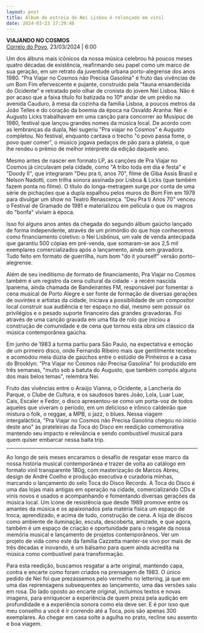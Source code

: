 ```yaml
---
layout: post
title: Álbum de estreia de Nei Lisboa é relançado em vinil
date: 2024-03-23 17:29:48
---
```

**VIAJANDO NO COSMOS**[\
Correio do Povo](https://www.correiodopovo.com.br/cadernodesabado/viajando-no-cosmos-1.1477279), 23/03/2024 | 6:00


Um dos álbuns mais icônicos da nossa música celebrou há poucos meses quatro décadas de existência, reafirmando seu papel como um marco de sua geração, em um retrato da juventude urbana porto-alegrense dos anos 1980. "Pra Viajar no Cosmos não Precisa Gasolina" é fruto das vivências de um Bom Fim efervescente e pujante, construído pela "fauna ensandecida do Ocidente" e retratado pelo olhar de cronista do jovem Nei Lisboa. Não é por acaso que a faixa título foi batizada no 10º andar de um prédio na avenida Cauduro, à mesa da cozinha da família Lisboa, a poucos metros da João Telles e do coração da boemia da época na Osvaldo Aranha: Nei e Augusto Licks trabalhavam em uma canção para concorrer ao Musipuc de 1980, festival que lançou grandes nomes da música local. De acordo com as lembranças da dupla, Nei sugeriu "Pra viajar no Cosmos" e Augusto completou. No festival, enquanto cantava o trecho "o povo passa fome, o povo quer comer", o músico jogava pedaços de pão para a plateia, o que lhe rendeu o prêmio de melhor intérprete da edição daquele ano.

Mesmo antes de nascer em formato LP, as canções de Pra Viajar no Cosmos já circulavam pela cidade, como "A tribo toda em dia e festa" e "Doody II", que integraram "Deu pra ti, anos 70", filme de Giba Assis Brasil e Nelson Nadotti, com trilha sonora assinada por Lisboa & Licks (que também fazem ponta no filme). O título do longa-metragem surge por conta de uma série de pichações que a dupla espalhou pelos muros do Bom Fim em 1979 para divulgar um show no Teatro Renascença. "Deu Pra ti Anos 70" venceu o Festival de Gramado de 1981 e materializou em película o que os magros do "bonfa" viviam à época.

Isso foi alguns anos antes da chegada do segundo álbum gaúcho lançado de forma independente, através de um primórdio do que hoje conhecemos como financiamento coletivo: o Nei Lisbônus, um vale de venda antecipada que garantiu 500 cópias em pré-venda, que somaram-se aos 2,5 mil exemplares comercializados após o lançamento, ainda sem gravadora. Tudo feito em formato de guerrilha, num bom "do it yourself" versão porto-alegrense.

Além de seu ineditismo de formato de financiamento, Pra Viajar no Cosmos também é um registro da cena cultural da cidade - a recém nascida Ipanema, ainda chamada de Bandeirantes FM, responsável por fomentar a cena musical de Porto Alegre e ser fonte de formação de diversas gerações de ouvintes e artistas da cidade, iniciava a possibilidade de um compositor local construir sua audiência e ter espaço no dial, mesmo sem possuir os privilégios e o pesado suporte financeiro das grandes gravadoras. Foi através de uma canção gravada em uma fita de rolo que iniciou a construção de comunidade e de cena que tornou esta obra um clássico da música contemporânea gaúcha.

Em junho de 1983 a turma partiu para São Paulo, na expectativa e emoção de um primeiro disco, onde Fernando Ribeiro mais que gentilmente recebeu e acomodou meia dúzia de gaúchos entre o estúdio de Pinheiros e a casa do Brooklyn. "Pra Viajar no Cosmos não Precisa Gasolina" foi produzido em três semanas, "muito sob a batuta do Augusto, que também compôs alguns dos mais belos temas", relembra Nei.

Fruto das vivências entre o Araújo Vianna, o Ocidente, a Lancheria do Parque, o Clube de Cultura, e os saudosos bares João, Lola, Luar Luar, Cais, Escaler e Fedor, o disco apresentou-se como um porta-voz de todos aqueles que viveram o período, em um delicioso e irônico caldeirão que mistura o folk, o reggae, a MPB, o jazz, o blues. Nessa viagem intergaláctica, "Pra Viajar no Cosmos não Precisa Gasolina chegou no início deste ano" às prateleiras da Toca do Disco em reedição comemorativa mantendo seu impacto e relevância e sendo combustível musical para quem quiser embarcar nessa baita trip.

- - -

Ao longo de seis meses encaramos o desafio de resgatar esse marco da nossa história musical contemporânea e trazer de volta ao catálogo em formato vinil transparente 180g, com masterização de Marcos Abreu, design de André Coelho e produção executiva e curadoria minhas, marcando o lançamento do selo Toca do Disco Records. A Toca do Disco é uma das lojas mais antigas em operação na cidade, comercializando CDs e vinis novos e usados e acompanhando e fomentando diversas gerações da música local. Um ícone de resistência que desde 1989 promove entre os amantes da música e os apaixonados pela matéria física um espaço de troca, aprendizado, e acima de tudo, construção de cena. A loja de discos como ambiente de iluminação, escuta, descoberta, amizade, e que agora, também é um espaço de criação e oportunidade para o resgate da nossa memória musical e lançamento de projetos contemporâneos. Ver um projeto de vida como este da família Cazzetta manter-se vivo por mais de três décadas e inovando, é um bálsamo para quem ainda acredita na música como combustível para transformação.

Para esta reedição, buscamos resgatar a arte original, mantendo capa, contra e encarte como foram criados na prensagem de 1983. O único pedido de Nei foi que prezássemos pelo vermelho no lettering, já que em uma das reprensagens subsequentes ao lançamento, uma das versões saiu em rosa. Do lado oposto ao encarte original, incluímos textos e novas imagens, para enriquecer a experiência de quem preza pela audição em profundidade e a experiência sonora como ela deve ser. E é por isso que meu conselho a você é ir correndo até a Toca, pois são apenas 300 exemplares. Ao chegar em casa solte a agulha no prato, recline seu assento e boa viagem.